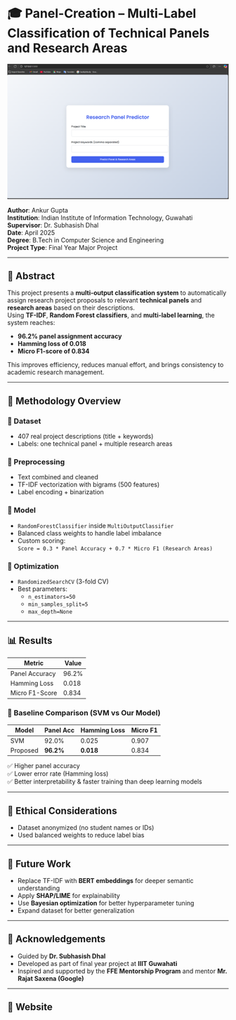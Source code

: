 # 🎓 Panel-Creation – Multi-Label Classification of Technical Panels and Research Areas

![Model Overview](Display.png)

**Author**: Ankur Gupta  
**Institution**: Indian Institute of Information Technology, Guwahati  
**Supervisor**: Dr. Subhasish Dhal  
**Date**: April 2025  
**Degree**: B.Tech in Computer Science and Engineering  
**Project Type**: Final Year Major Project

---

## 📌 Abstract

This project presents a **multi-output classification system** to automatically assign research project proposals to relevant **technical panels** and **research areas** based on their descriptions.  
Using **TF-IDF**, **Random Forest classifiers**, and **multi-label learning**, the system reaches:
- **96.2% panel assignment accuracy**
- **Hamming loss of 0.018**
- **Micro F1-score of 0.834**

This improves efficiency, reduces manual effort, and brings consistency to academic research management.

---

## 🧠 Methodology Overview

### 🔹 Dataset
- 407 real project descriptions (title + keywords)
- Labels: one technical panel + multiple research areas

### 🔹 Preprocessing
- Text combined and cleaned
- TF-IDF vectorization with bigrams (500 features)
- Label encoding + binarization

### 🔹 Model
- `RandomForestClassifier` inside `MultiOutputClassifier`
- Balanced class weights to handle label imbalance
- Custom scoring:  
  `Score = 0.3 * Panel Accuracy + 0.7 * Micro F1 (Research Areas)`

### 🔹 Optimization
- `RandomizedSearchCV` (3-fold CV)
- Best parameters:
  - `n_estimators=50`
  - `min_samples_split=5`
  - `max_depth=None`

---

## 📊 Results

| Metric              | Value    |
|---------------------|----------|
| Panel Accuracy      | 96.2%    |
| Hamming Loss        | 0.018    |
| Micro F1-Score      | 0.834    |

### 🔁 Baseline Comparison (SVM vs Our Model)

| Model     | Panel Acc | Hamming Loss | Micro F1 |
|-----------|-----------|--------------|----------|
| SVM       | 92.0%     | 0.025        | 0.907    |
| Proposed  | **96.2%** | **0.018**    | 0.834    |

✅ Higher panel accuracy  
✅ Lower error rate (Hamming loss)  
✅ Better interpretability & faster training than deep learning models

---

## 🧪 Ethical Considerations

- Dataset anonymized (no student names or IDs)
- Used balanced weights to reduce label bias

---

## 🔮 Future Work

- Replace TF-IDF with **BERT embeddings** for deeper semantic understanding  
- Apply **SHAP/LIME** for explainability  
- Use **Bayesian optimization** for better hyperparameter tuning  
- Expand dataset for better generalization

---

## 🙌 Acknowledgements

- Guided by **Dr. Subhasish Dhal**
- Developed as part of final year project at **IIIT Guwahati**
- Inspired and supported by the **FFE Mentorship Program** and mentor **Mr. Rajat Saxena (Google)**

---

## 📸 Website
